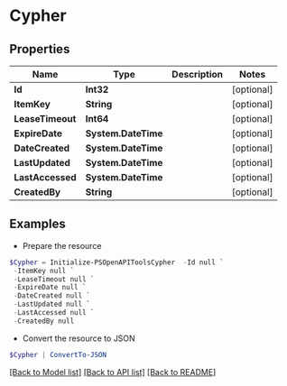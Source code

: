 # Cypher
## Properties

Name | Type | Description | Notes
------------ | ------------- | ------------- | -------------
**Id** | **Int32** |  | [optional] 
**ItemKey** | **String** |  | [optional] 
**LeaseTimeout** | **Int64** |  | [optional] 
**ExpireDate** | **System.DateTime** |  | [optional] 
**DateCreated** | **System.DateTime** |  | [optional] 
**LastUpdated** | **System.DateTime** |  | [optional] 
**LastAccessed** | **System.DateTime** |  | [optional] 
**CreatedBy** | **String** |  | [optional] 

## Examples

- Prepare the resource
```powershell
$Cypher = Initialize-PSOpenAPIToolsCypher  -Id null `
 -ItemKey null `
 -LeaseTimeout null `
 -ExpireDate null `
 -DateCreated null `
 -LastUpdated null `
 -LastAccessed null `
 -CreatedBy null
```

- Convert the resource to JSON
```powershell
$Cypher | ConvertTo-JSON
```

[[Back to Model list]](../README.md#documentation-for-models) [[Back to API list]](../README.md#documentation-for-api-endpoints) [[Back to README]](../README.md)

